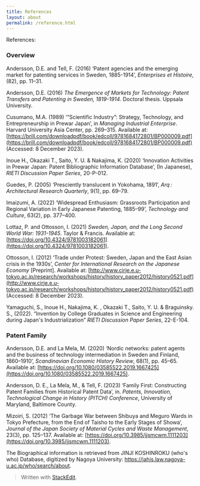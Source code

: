 ```yaml
---
title: References
layout: about
permalink: /reference.html
---
```

References:
### Overview
Andersson, D.E. and Tell, F. (2016) ‘Patent agencies and the emerging market for patenting services in Sweden, 1885-1914’, _Enterprises et Histoire_, (82), pp. 11–31.

Andersson, D.E. (2016) _The Emergence of Markets for Technology: Patent Transfers and Patenting in Sweden, 1819-1914_. Doctoral thesis. Uppsala University.

Cusumano, M.A. (1989) ‘“Scientific Industry”: Strategy, Technology, and Entrepreneurship in Prewar Japan’, in _Managing Industrial Enterprise_. Harvard University Asia Center, pp. 269–315. Available at: [https://brill.com/downloadpdf/book/edcoll/9781684172801/BP000009.pdf](https://brill.com/downloadpdf/book/edcoll/9781684172801/BP000009.pdf) (Accessed: 8 December 2023).

Inoue H., Okazaki T., Saito, Y. U. & Nakajima, K. (2020) ‘Innovation Activities in Prewar Japan: Patent Bibliographic Information Database’, (In Japanese), _RIETI Discussion Paper Series_, 20-P-012.

Guedes, P. (2005) ‘Presciently translucent in Yokohama, 1891’, _Arq : Architectural Research Quarterly_, 9(1), pp. 69–79.

Imaizumi, A. (2022) ‘Widespread Enthusiasm: Grassroots Participation and Regional Variation in Early Japanese Patenting, 1885–99’, _Technology and Culture_, 63(2), pp. 377–400.

Lottaz, P. and Ottosson, I. (2021) _Sweden, Japan, and the Long Second World War: 1931-1945_. Taylor & Francis. Available at: [https://doi.org/10.4324/9781003182061](https://doi.org/10.4324/9781003182061).

Ottosson, I. (2012) ‘Trade under Protest: Sweden, Japan and the East Asian crisis in the 1930s’, _Center for International Research on the Japanese Economy_ [Preprint]. Available at: [http://www.cirje.e.u-tokyo.ac.jp/research/workshops/history/history_paper2012/history0521.pdf](http://www.cirje.e.u-tokyo.ac.jp/research/workshops/history/history_paper2012/history0521.pdf) (Accessed: 8 December 2023).

Yamaguchi, S., Inoue H., Nakajima, K. , Okazaki T., Saito, Y. U. & Braguinsky. S., (2022). “Invention by College Graduates in Science and Engineering during Japan's Industrialization” _RIETI Discussion Paper Series_, 22-E-104.

### Patent Family
Andersson, D.E. and La Mela, M. (2020) ‘Nordic networks: patent agents and the business of technology intermediation in Sweden and Finland, 1860–1910’, _Scandinavian Economic History Review_, 68(1), pp. 45–65. Available at: [https://doi.org/10.1080/03585522.2019.1667425](https://doi.org/10.1080/03585522.2019.1667425).

Andersson, D. E., La Mela, M., & Tell, F. (2023) ‘Family First: Constructing Patent Families from Historical Patent Data’, in. _Patents, Innovation, Technological Change in History (PITCH) Conference_, University of Maryland, Baltimore County.

Mizoiri, S. (2012) ‘The Garbage War between Shibuya and Meguro Wards in Tokyo Prefecture, from the End of Taisho to the Early Stages of Showa’, _Journal of the Japan Society of Material Cycles and Waste Management_, 23(3), pp. 125–137. Available at: [https://doi.org/10.3985/jjsmcwm.1111203](https://doi.org/10.3985/jjsmcwm.1111203).

The Biographical information is retrieved from JINJI KOSHINROKU (who's who) Database, digitized by Nagoya University: https://jahis.law.nagoya-u.ac.jp/who/search/about.


> Written with [StackEdit](https://stackedit.io/).
